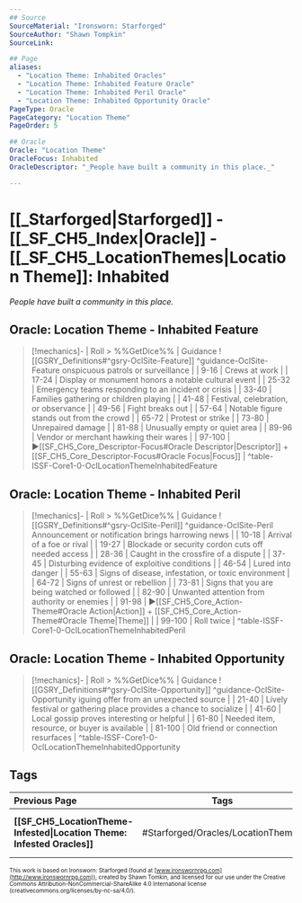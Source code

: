 ```yaml
---
## Source
SourceMaterial: "Ironsworn: Starforged"
SourceAuthor: "Shawn Tompkin"
SourceLink: 

## Page
aliases:
  - "Location Theme: Inhabited Oracles"
  - "Location Theme: Inhabited Feature Oracle"
  - "Location Theme: Inhabited Peril Oracle"
  - "Location Theme: Inhabited Opportunity Oracle"
PageType: Oracle
PageCategory: "Location Theme"
PageOrder: 5

## Oracle
Oracle: "Location Theme"
OracleFocus: Inhabited
OracleDescriptor: "_People have built a community in this place._"

---
```

# [[_Starforged|Starforged]] - [[_SF_CH5_Index|Oracle]] - [[_SF_CH5_LocationThemes|Location Theme]]: Inhabited
_People have built a community in this place._

## Oracle: Location Theme - Inhabited Feature
> [!mechanics]- | Roll > %%GetDice%% | Guidance
> ![[GSRY_Definitions#^gsry-OclSite-Feature]] ^guidance-OclSite-Feature
[](GSRY_Definitions.md#^gsry-OclSite-Feature)onspicuous patrols or surveillance |
| 9-16 | Crews at work |
| 17-24 | Display or monument honors a notable cultural event |
| 25-32 | Emergency teams responding to an incident or crisis |
| 33-40 | Families gathering or children playing |
| 41-48 | Festival, celebration, or observance |
| 49-56 | Fight breaks out |
| 57-64 | Notable figure stands out from the crowd |
| 65-72 | Protest or strike |
| 73-80 | Unrepaired damage |
| 81-88 | Unusually empty or quiet area |
| 89-96 | Vendor or merchant hawking their wares |
| 97-100 | ▶[[SF_CH5_Core_Descriptor-Focus#Oracle Descriptor\|Descriptor]] + [[SF_CH5_Core_Descriptor-Focus#Oracle Focus\|Focus]] |
^table-ISSF-Core1-0-OclLocationThemeInhabitedFeature

## Oracle: Location Theme - Inhabited Peril
> [!mechanics]- | Roll > %%GetDice%% | Guidance
> ![[GSRY_Definitions#^gsry-OclSite-Peril]] ^guidance-OclSite-Peril
[](GSRY_Definitions.md#^gsry-OclSite-Peril) Announcement or notification brings harrowing news |
| 10-18 | Arrival of a foe or rival |
| 19-27 | Blockade or security cordon cuts off needed access |
| 28-36 | Caught in the crossfire of a dispute |
| 37-45 | Disturbing evidence of exploitive conditions |
| 46-54 | Lured into danger |
| 55-63 | Signs of disease, infestation, or toxic environment |
| 64-72 | Signs of unrest or rebellion |
| 73-81 | Signs that you are being watched or followed |
| 82-90 | Unwanted attention from authority or enemies |
| 91-98 | ▶[[SF_CH5_Core_Action-Theme#Oracle Action\|Action]] + [[SF_CH5_Core_Action-Theme#Oracle Theme\|Theme]] |
| 99-100 | Roll twice |
^table-ISSF-Core1-0-OclLocationThemeInhabitedPeril

## Oracle: Location Theme - Inhabited Opportunity
> [!mechanics]- | Roll > %%GetDice%% | Guidance
> ![[GSRY_Definitions#^gsry-OclSite-Opportunity]] ^guidance-OclSite-Opportunity
[](GSRY_Definitions.md#^gsry-OclSite-Opportunity)iguing offer from an unexpected source |
| 21-40 | Lively festival or gathering place provides a chance to socialize |
| 41-60 | Local gossip proves interesting or helpful |
| 61-80 | Needed item, resource, or buyer is available |
| 81-100 | Old friend or connection resurfaces |
^table-ISSF-Core1-0-OclLocationThemeInhabitedOpportunity

## Tags
| Previous Page | Tags | Next Page |
|:--- |:---:| ---:|
| **[[SF_CH5_LocationTheme-Infested\|Location Theme: Infested Oracles]]** | #Starforged/Oracles/LocationThemes | **[[SF_CH5_LocationTheme-Mechanical\|Location Theme: Mechanical Oracles]]** |

<font size=-2>This work is based on Ironsworn: Starforged (found at [www.ironswornrpg.com](http://www.ironswornrpg.com)), created by Shawn Tomkin, and licensed for our use under the Creative Commons Attribution-NonCommercial-ShareAlike 4.0 International license  (creativecommons.org/licenses/by-nc-sa/4.0/).</font>